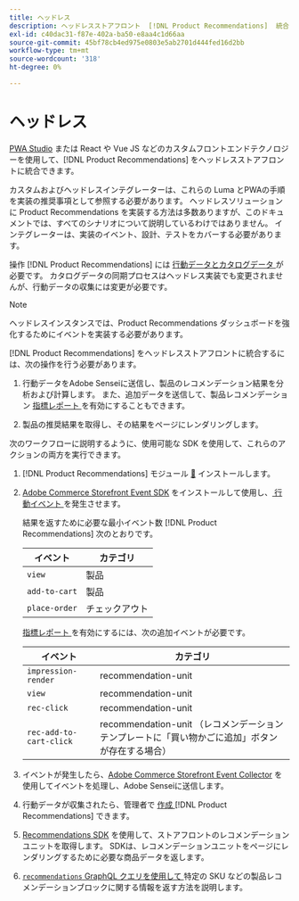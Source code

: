 ```yaml
---
title: ヘッドレス
description: ヘッドレスストアフロント  [!DNL Product Recommendations]  統合する方法について説明します。
exl-id: c40dac31-f87e-402a-ba50-e8aa4c1d66aa
source-git-commit: 45bf78cb4ed975e0803e5ab2701d444fed16d2bb
workflow-type: tm+mt
source-wordcount: '318'
ht-degree: 0%

---
```


# ヘッドレス

[PWA Studio](https://developer.adobe.com/commerce/pwa-studio/) または React や Vue JS などのカスタムフロントエンドテクノロジーを使用して、[!DNL Product Recommendations] をヘッドレスストアフロントに統合できます。

カスタムおよびヘッドレスインテグレーターは、これらの Luma とPWAの手順を実装の推奨事項として参照する必要があります。 ヘッドレスソリューションに Product Recommendations を実装する方法は多数ありますが、このドキュメントでは、すべてのシナリオについて説明しているわけではありません。 インテグレーターは、実装のイベント、設計、テストをカバーする必要があります。

操作 [!DNL Product Recommendations] には [ 行動データとカタログデータ ](https://experienceleague.adobe.com/docs/commerce/product-recommendations/developer/development-overview.html?lang=ja) が必要です。 カタログデータの同期プロセスはヘッドレス実装でも変更されませんが、行動データの収集には変更が必要です。

>[!NOTE]
>
>ヘッドレスインスタンスでは、Product Recommendations ダッシュボードを強化するためにイベントを実装する必要があります。

[!DNL Product Recommendations] をヘッドレスストアフロントに統合するには、次の操作を行う必要があります。

1. 行動データをAdobe Senseiに送信し、製品のレコメンデーション結果を分析および計算します。 また、追加データを送信して、製品レコメンデーション [ 指標レポート ](workspace.md) を有効にすることもできます。

1. 製品の推奨結果を取得し、その結果をページにレンダリングします。

次のワークフローに説明するように、使用可能な SDK を使用して、これらのアクションの両方を実行できます。

1. [!DNL Product Recommendations] モジュール [&#128279;](install-configure.md) インストールします。

1. [Adobe Commerce Storefront Event SDK](https://developer.adobe.com/commerce/services/shared-services/storefront-events/sdk/) をインストールして使用し、[ 行動イベント ](https://experienceleague.adobe.com/docs/commerce/product-recommendations/developer/events.html?lang=ja) を発生させます。

   結果を返すために必要な最小イベント数 [!DNL Product Recommendations] 次のとおりです。

   | イベント | カテゴリ |
   |--- | ---|
   | `view` | 製品 |
   | `add-to-cart` | 製品 |
   | `place-order` | チェックアウト |

   [ 指標レポート ](workspace.md) を有効にするには、次の追加イベントが必要です。

   | イベント | カテゴリ |
   |--- | ---|
   | `impression-render` | recommendation-unit |
   | `view` | recommendation-unit |
   | `rec-click` | recommendation-unit |
   | `rec-add-to-cart-click` | recommendation-unit （レコメンデーションテンプレートに「買い物かごに追加」ボタンが存在する場合） |

1. イベントが発生したら、[Adobe Commerce Storefront Event Collector](https://developer.adobe.com/commerce/services/shared-services/storefront-events/collector/) を使用してイベントを処理し、Adobe Senseiに送信します。

1. 行動データが収集されたら、管理者で [ 作成 ](create.md) [!DNL Product Recommendations] できます。

1. [Recommendations SDK](https://developer.adobe.com/commerce/services/product-recommendations/) を使用して、ストアフロントのレコメンデーションユニットを取得します。 SDKは、レコメンデーションユニットをページにレンダリングするために必要な商品データを返します。

1. [`recommendations` GraphQL クエリを使用して ](https://developer.adobe.com/commerce/services/graphql/recommendations/recommendations/) 特定の SKU などの製品レコメンデーションブロックに関する情報を返す方法を説明します。
